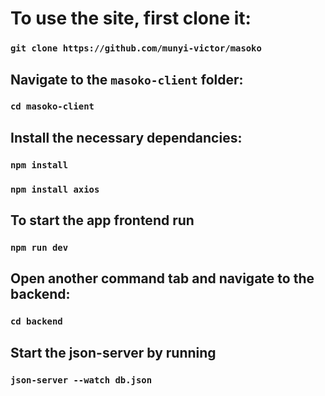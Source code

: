 # To use the site, first clone it:
### `git clone https://github.com/munyi-victor/masoko`

## Navigate to the `masoko-client` folder:
### `cd masoko-client`

## Install the necessary dependancies:
### `npm install`
### `npm install axios`

## To start the app frontend run 
### `npm run dev`

## Open another command tab and navigate to the backend:
### `cd backend`

## Start the json-server by running
### `json-server --watch db.json`
